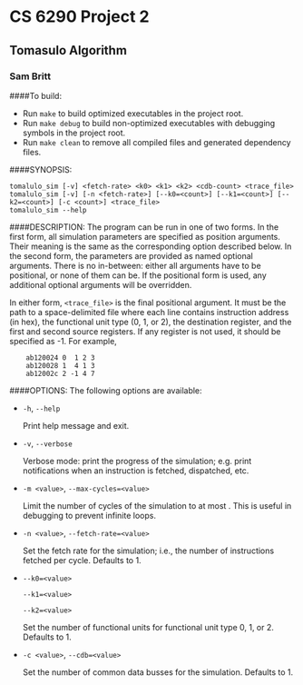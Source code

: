 CS 6290 Project 2
================
Tomasulo Algorithm
------------------------------------
### Sam Britt

####To build:

 - Run `make` to build optimized executables in the project root.
 - Run `make debug` to build non-optimized executables with debugging
   symbols in the project root.
 - Run `make clean` to remove all compiled files and generated
   dependency files.

####SYNOPSIS:

    tomalulo_sim [-v] <fetch-rate> <k0> <k1> <k2> <cdb-count> <trace_file>
    tomalulo_sim [-v] [-n <fetch-rate>] [--k0=<count>] [--k1=<count>] [--k2=<count>] [-c <count>] <trace_file>
    tomalulo_sim --help

####DESCRIPTION:
  The program can be run in one of two forms. In the first form, all
  simulation parameters are specified as position arguments. Their
  meaning is the same as the corresponding option described below.
  In the second form, the parameters are provided as named optional
  arguments. There is no in-between: either all arguments have to be
  positional, or none of them can be. If the positional form is used,
  any additional optional arguments will be overridden.

  In either form, `<trace_file>` is the final positional argument. It
  must be the path to a space-delimited file where each line contains
  instruction address (in hex), the functional unit type (0, 1, or
  2), the destination register, and the first and second source
  registers. If any register is not used, it should be specified as
  -1. For example,

        ab120024 0  1 2 3
        ab120028 1  4 1 3
        ab12002c 2 -1 4 7

####OPTIONS:
  The following options are available:

  - `-h`, `--help`

      Print help message and exit.

  - `-v`, `--verbose`

      Verbose mode: print the progress of the simulation; e.g. print
      notifications when an instruction is fetched, dispatched, etc.

  - `-m <value>`, `--max-cycles=<value>`

      Limit the number of cycles of the simulation to at most <value>.
      This is useful in debugging to prevent infinite loops.

  - `-n <value>`, `--fetch-rate=<value>`

      Set the fetch rate for the simulation; i.e., the number of
      instructions fetched per cycle. Defaults to 1.

  - `--k0=<value>`

    `--k1=<value>`

    `--k2=<value>`

      Set the number of functional units for functional unit type 0,
      1, or 2. Defaults to 1.

  - `-c <value>`, `--cdb=<value>`

      Set the number of common data busses for the simulation.
      Defaults to 1.
